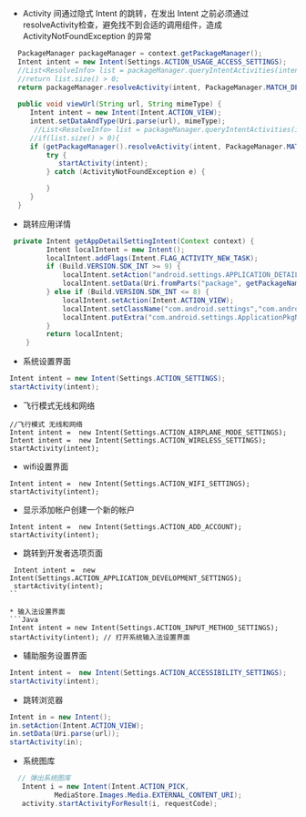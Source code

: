 * Activity 间通过隐式 Intent 的跳转，在发出 Intent 之前必须通过 resolveActivity检查，避免找不到合适的调用组件，造成 ActivityNotFoundException 的异常
```Java
  PackageManager packageManager = context.getPackageManager();  
  Intent intent = new Intent(Settings.ACTION_USAGE_ACCESS_SETTINGS);  
  //List<ResolveInfo> list = packageManager.queryIntentActivities(intent, PackageManager.MATCH_DEFAULT_ONLY);  
  //return list.size() > 0;  
  return packageManager.resolveActivity(intent, PackageManager.MATCH_DEFAULT_ONLY) != null;  
  
  public void viewUrl(String url, String mimeType) {
     Intent intent = new Intent(Intent.ACTION_VIEW);
     intent.setDataAndType(Uri.parse(url), mimeType);
      //List<ResolveInfo> list = packageManager.queryIntentActivities(intent, PackageManager.MATCH_DEFAULT_ONLY);  
     //if(list.size() > 0){
     if (getPackageManager().resolveActivity(intent, PackageManager.MATCH_DEFAULT_ ONLY) != null) {
         try {
            startActivity(intent);
         } catch (ActivityNotFoundException e) {

         }
     }
  }
```

* 跳转应用详情
```Java
 private Intent getAppDetailSettingIntent(Context context) {
    	 Intent localIntent = new Intent();
    	 localIntent.addFlags(Intent.FLAG_ACTIVITY_NEW_TASK);
    	 if (Build.VERSION.SDK_INT >= 9) {
    		 localIntent.setAction("android.settings.APPLICATION_DETAILS_SETTINGS");
    		 localIntent.setData(Uri.fromParts("package", getPackageName(),null));
    	 } else if (Build.VERSION.SDK_INT <= 8) {
    		 localIntent.setAction(Intent.ACTION_VIEW);
    		 localIntent.setClassName("com.android.settings","com.android.settings.InstalledAppDetails");
    		 localIntent.putExtra("com.android.settings.ApplicationPkgName", getPackageName());
    	 }
    	 return localIntent;
    }
```

* 系统设置界面
```Java
Intent intent = new Intent(Settings.ACTION_SETTINGS);  
startActivity(intent);

```

* 飞行模式无线和网络
```
//飞行模式 无线和网络
Intent intent =  new Intent(Settings.ACTION_AIRPLANE_MODE_SETTINGS);
Intent intent =  new Intent(Settings.ACTION_WIRELESS_SETTINGS);  
startActivity(intent);
```

* wifi设置界面
```
Intent intent =  new Intent(Settings.ACTION_WIFI_SETTINGS);  
startActivity(intent);
```

* 显示添加帐户创建一个新的帐户

```
Intent intent =  new Intent(Settings.ACTION_ADD_ACCOUNT);  
startActivity(intent);
```
* 跳转到开发者选项页面
```
 Intent intent =  new Intent(Settings.ACTION_APPLICATION_DEVELOPMENT_SETTINGS);  
 startActivity(intent);
``

* 输入法设置界面
```Java
Intent intent = new Intent(Settings.ACTION_INPUT_METHOD_SETTINGS);  
startActivity(intent); // 打开系统输入法设置界面  
```

* 辅助服务设置界面
```Java
Intent intent =  new Intent(Settings.ACTION_ACCESSIBILITY_SETTINGS);  
startActivity(intent); 
```

* 跳转浏览器
```Java
Intent in = new Intent();        
in.setAction(Intent.ACTION_VIEW); 
in.setData(Uri.parse(url));  
startActivity(in); 
```
* 系统图库
```Java
  // 弹出系统图库
   Intent i = new Intent(Intent.ACTION_PICK,
           MediaStore.Images.Media.EXTERNAL_CONTENT_URI);
   activity.startActivityForResult(i, requestCode);
```
